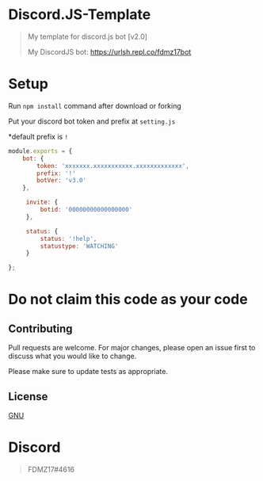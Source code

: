# Discord.JS-Template
> My template for discord.js bot [v2.0]
> 
> My DiscordJS bot: https://urlsh.repl.co/fdmz17bot

# Setup
Run ```npm install``` command after download or forking

Put your discord bot token and prefix at ```setting.js```

*default prefix is ```!```

```javascript
module.exports = {
    bot: {
        token: 'xxxxxxx.xxxxxxxxxxx.xxxxxxxxxxxxx',
        prefix: '!'
        botVer: 'v3.0'
    },

     invite: {
         botid: '00000000000000000'
     },

     status: {
         status: '!help',
         statustype: 'WATCHING'
     }

}; 
```

# Do not claim this code as your code
## Contributing
Pull requests are welcome. For major changes, please open an issue first to discuss what you would like to change.

Please make sure to update tests as appropriate.

## License
[GNU](https://choosealicense.com/licenses/agpl-3.0/)

# Discord
> FDMZ17#4616

